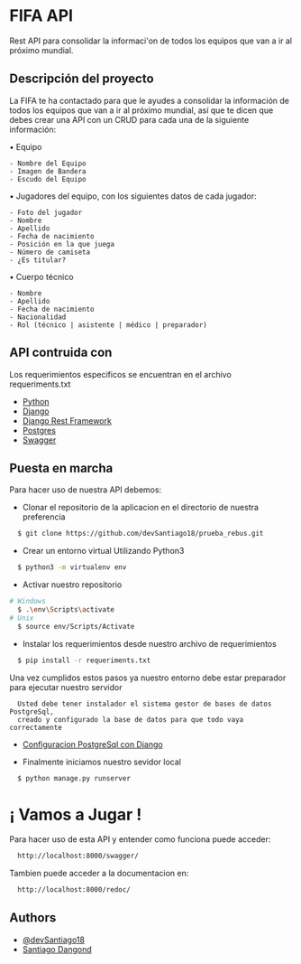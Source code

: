
# FIFA API

Rest API para consolidar la informaci'on de todos los equipos que van a ir al próximo mundial.



## Descripción del proyecto

La FIFA te ha contactado para que le ayudes a consolidar la información de todos los equipos que
van a ir al próximo mundial, así que te dicen que debes crear una API con un CRUD para cada una
de la siguiente información:

• Equipo

    - Nombre del Equipo
    - Imagen de Bandera
    - Escudo del Equipo

• Jugadores del equipo, con los siguientes datos de cada jugador:

    - Foto del jugador
    - Nombre
    - Apellido
    - Fecha de nacimiento
    - Posición en la que juega
    - Número de camiseta
    - ¿Es titular?
• Cuerpo técnico

    - Nombre
    - Apellido
    - Fecha de nacimiento
    - Nacionalidad
    - Rol (técnico | asistente | médico | preparador)




## API contruida con
Los requerimientos especificos se encuentran en el archivo requeriments.txt
 - [Python](https://www.python.org/)
 - [Django](https://www.djangoproject.com/)
 - [Django Rest Framework](https://www.django-rest-framework.org/)
 - [Postgres](https://www.postgresql.org/)
 - [Swagger](https://swagger.io/)



## Puesta en marcha

Para hacer uso de nuestra API debemos:

* Clonar el repositorio de la aplicacion en el directorio de nuestra preferencia 

```bash
  $ git clone https://github.com/devSantiago18/prueba_rebus.git
```

* Crear un entorno virtual Utilizando Python3

```bash
  $ python3 -m virtualenv env
```

* Activar nuestro repositorio
```bash
# Windows
  $ .\env\Scripts\activate
# Unix
  $ source env/Scripts/Activate
```
* Instalar los requerimientos desde nuestro archivo de requerimientos

```bash
  $ pip install -r requeriments.txt
```

Una vez cumplidos estos pasos ya nuestro entorno debe estar preparador para ejecutar nuestro servidor

```
  Usted debe tener instalador el sistema gestor de bases de datos PostgreSql,
  creado y configurado la base de datos para que todo vaya correctamente 
```
- [Configuracion PostgreSql con Django](https://www.digitalocean.com/community/tutorials/how-to-use-postgresql-with-your-django-application-on-ubuntu-20-04)

* Finalmente iniciamos nuestro sevidor local

```bash
  $ python manage.py runserver
```

# ¡ Vamos a Jugar !
Para hacer uso de esta API y entender como funciona puede acceder:
```bash
  http://localhost:8000/swagger/
```
Tambien puede acceder a la documentacion en:
```bash
  http://localhost:8000/redoc/
```

## Authors

- [@devSantiago18](https://www.github.com/octokatherine)
- [Santiago Dangond](https://www.linkedin.com/in/santiago-dangond-460aa81b6/)

